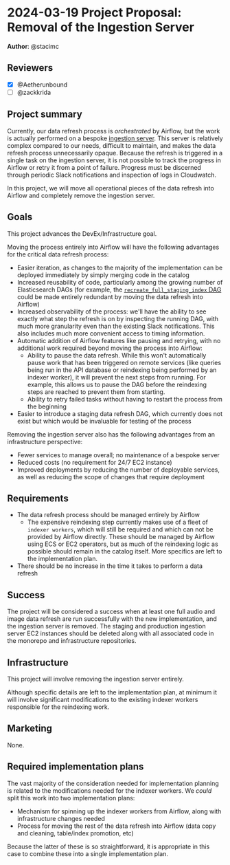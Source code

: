 # 2024-03-19 Project Proposal: Removal of the Ingestion Server

**Author**: @stacimc

## Reviewers

<!-- Choose two people at your discretion who make sense to review this based on their existing expertise. Check in to make sure folks aren't currently reviewing more than one other proposal or RFC. -->

- [X] @Aetherunbound
- [ ] @zackkrida

## Project summary

<!-- A brief one or two sentence summary of the project's features -->

Currently, our data refresh process is _orchestrated_ by Airflow, but the work
is actually performed on a bespoke
[ingestion server](https://github.com/WordPress/openverse/tree/fc38553d04cde7586ce680543757d77a15be9a41/ingestion_server).
This server is relatively complex compared to our needs, difficult to maintain,
and makes the data refresh process unnecessarily opaque. Because the refresh is
triggered in a single task on the ingestion server, it is not possible to track
the progress in Airflow or retry it from a point of failure. Progress must be
discerned through periodic Slack notifications and inspection of logs in
Cloudwatch.

In this project, we will move all operational pieces of the data refresh into
Airflow and completely remove the ingestion server.

## Goals

<!-- Which yearly goal does this project advance? -->

This project advances the DevEx/Infrastructure goal.

Moving the process entirely into Airflow will have the following advantages for
the critical data refresh process:

- Easier iteration, as changes to the majority of the implementation can be
  deployed immediately by simply merging code in the catalog
- Increased reusability of code, particularly among the growing number of
  Elasticsearch DAGs (for example, the
  [`recreate_full_staging_index` DAG](https://github.com/WordPress/openverse/blob/fc38553d04cde7586ce680543757d77a15be9a41/catalog/dags/elasticsearch_cluster/recreate_staging_index/recreate_full_staging_index_dag.py)
  could be made entirely redundant by moving the data refresh into Airflow)
- Increased observability of the process: we'll have the ability to see exactly
  what step the refresh is on by inspecting the running DAG, with much more
  granularity even than the existing Slack notifications. This also includes
  much more convenient access to timing information.
- Automatic addition of Airflow features like pausing and retrying, with no
  additional work required beyond moving the process into Airflow:
  - Ability to pause the data refresh. While this won't automatically pause work
    that has been triggered on remote services (like queries being run in the
    API database or reindexing being performed by an indexer worker), it will
    prevent the next steps from running. For example, this allows us to pause
    the DAG before the reindexing steps are reached to prevent them from
    starting.
  - Ability to retry failed tasks without having to restart the process from the
    beginning
- Easier to introduce a staging data refresh DAG, which currently does not exist
  but which would be invaluable for testing of the process

Removing the ingestion server also has the following advantages from an
infrastructure perspective:

- Fewer services to manage overall; no maintenance of a bespoke server
- Reduced costs (no requirement for 24/7 EC2 instance)
- Improved deployments by reducing the number of deployable services, as well as
  reducing the scope of changes that require deployment

## Requirements

<!-- Detailed descriptions of the features required for the project. Include user stories if you feel they'd be helpful, but focus on describing a specification for how the feature would work with an eye towards edge cases. -->

- The data refresh process should be managed entirely by Airflow
  - The expensive reindexing step currently makes use of a fleet of
    `indexer workers`, which will still be required and which can not be
    provided by Airflow directly. These should be managed by Airflow using ECS
    or EC2 operators, but as much of the reindexing logic as possible should
    remain in the catalog itself. More specifics are left to the implementation
    plan.
- There should be no increase in the time it takes to perform a data refresh

## Success

<!-- How do we measure the success of the project? How do we know our ideas worked? -->

The project will be considered a success when at least one full audio and image
data refresh are run successfully with the new implementation, and the ingestion
server is removed. The staging and production ingestion server EC2 instances
should be deleted along with all associated code in the monorepo and
infrastructure repositories.

## Infrastructure

<!-- What infrastructural considerations need to be made for this project? If there are none, say so explicitly rather than deleting the section. -->

This project will involve removing the ingestion server entirely.

Although specific details are left to the implementation plan, at minimum it
will involve significant modifications to the existing indexer workers
responsible for the reindexing work.

## Marketing

<!-- Are there potential marketing opportunities that we'd need to coordinate with the community to accomplish? If there are none, say so explicitly rather than deleting the section. -->

None.

## Required implementation plans

<!-- What are the required implementation plans? Consider if they should be split per level of the stack or per feature. -->

The vast majority of the consideration needed for implementation planning is
related to the modifications needed for the indexer workers. We _could_ split
this work into two implementation plans:

- Mechanism for spinning up the indexer workers from Airflow, along with
  infrastructure changes needed
- Process for moving the rest of the data refresh into Airflow (data copy and
  cleaning, table/index promotion, etc)

Because the latter of these is so straightforward, it is appropriate in this
case to combine these into a single implementation plan.
